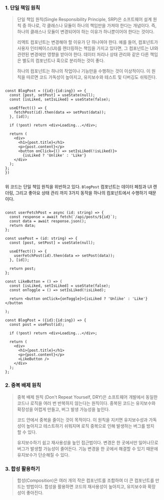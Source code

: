 ### 1. 단일 책임 원칙

  > 단일 책임 원칙(Single Responsibility Principle, SRP)은 소프트웨어 설계 원칙 중 하나로, 각 클래스나 모듈이 하나의 책임만을 가져야 한다는 개념이다. 즉, 하나의 클래스나 모듈이 변경되어야 하는 이유가 하나뿐이어야 한다는 것이다.
  > 
  > 리액트 컴포넌트는 변경해야 할 이유가 단 하나여야 한다. 예를 들어, 컴포넌트가 사용자 인터페이스(UI)를 렌더링하는 책임을 가지고 있다면, 그 컴포넌트는 UI와 관련된 변경에만 영향을 받아야 한다. 데이터 처리나 상태 관리와 같은 다른 책임은 별도의 컴포넌트나 훅으로 분리하는 것이 좋다.
  > 
  > 하나의 컴포넌트는 하나의 작업이나 기능만을 수행하는 것이 이상적이다. 
  > 이 원칙을 따르면 코드 가독성이 높아지고, 유지보수와 테스트 및 디버깅도 쉬워진다.
  
``` tsx

const BlogPost = ({id}:{id:ing}) => {
  const [post, setPost] = useState(null);
  const [isLiked, setIsLiked] = useState(false);
  
  useEffect(() => {
    fetchPost(id).then(data => setPost(data));
  }, [id]);

  if (!post) return <div>Loading...</div>;

  return (
    <div>
      <h1>{post.title}</h1>
      <p>{post.content}</p>
      <button onClick={() => setIsLiked(!isLiked)}>
        {isLiked ? 'Unlike' : 'Like'}
    </div>
  );
};
})
  
```

위 코드는 단일 책임 원칙을 위반하고 있다. `BlogPost` 컴포넌트는 데이터 페칭과 UI 렌더링, 그리고 좋아요 상태 관리 까지 3가지 동작을 하나의 컴포넌트에서 수행하기 때문이다.

```tsx

const userFetchPost = async (id: string) => {
  const response = await fetch(`/api/posts/${id}`);
  const data = await response.json();
  return data;
};

const usePost = (id: string) => {
  const [post, setPost] = useState(null);

  useEffect(() => {
    userFetchPost(id).then(data => setPost(data));
  }, [id]);

  return post;
};

const LikeButton = () => (
  const [isLiked, setIsLiked] = useState(false);
  const onToggle = () => setIsLiked(!isLiked);
  
  return <button onClick={onToggle}>{isLiked ? 'Unlike' : 'Like'}</button

);

const BlogPost = ({id}:{id:ing}) => {
  const post = usePost(id);

  if (!post) return <div>Loading...</div>;

  return (
    <div>
      <h1>{post.title}</h1>
      <p>{post.content}</p>
      <LikeButton />
    </div>
  );
};

```

### 2. 중복 배제 원칙

> 중복 배제 원칙 (Don't Repeat Yourself, DRY)은 소프트웨어 개발에서 동일한 코드나 로직을 여러 번 반복하지 않는다는 원칙이다. 중복된 코드는 유지보수와 확장성을 어렵게 만들고, 버그 발생 가능성을 높인다.
> 
> 코드 안에서 중복을 줄이는 것이 목적이다.
> 이 원칙을 지키면 유지보수성과 가독성이 높아지고 테스트하기 쉬워지며 로직 중복으로 인해 발생하는 버그를 방지 할 수 있다.
> 
>  유지보수하기 쉽고 재사용성을 높인 접근법이다.
>  변경은 한 곳에서만 일어나므로 버그가 발생할 가능성이 줄어든다. 기능 변경을 한 곳에서 해결할 수 있기 때문에 유지보수가 단순해질 수 있다.

### 3. 합성 활용하기

> 합성(Composition)은 여러 개의 작은 컴포넌트를 조합하여 더 큰 컴포넌트를 만드는 방법이다. 합성을 활용하면 코드의 재사용성이 높아지고, 유지보수와 확장성이 좋아진다.